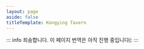 ```yaml
---
layout: page
aside: false
titleTemplate: Kongying Tavern
---
```


::: info
죄송합니다. 이 페이지 번역은 아직 진행 중입니다(:
:::

<script setup>
import TeamPage from '../team/TeamPage.vue'
</script>

<TeamPage />
